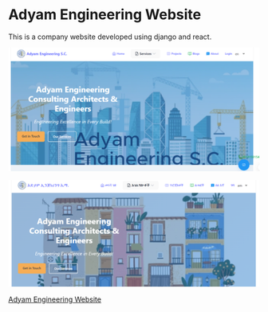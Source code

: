 # Adyam Engineering Website
This is a company website developed using django and react.

![Adyam Home English](./adyam-web/src/assets/images/adyam-home-en.PNG)

![Adyam Home Amharic](adyam-home-am.PNG)

[Adyam Engineering Website](https://www.adyamengineering.com)